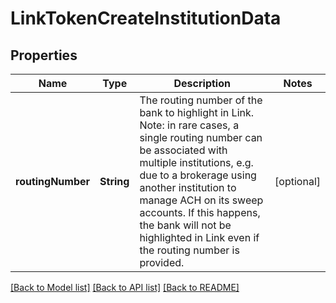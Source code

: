 # LinkTokenCreateInstitutionData

## Properties
Name | Type | Description | Notes
------------ | ------------- | ------------- | -------------
**routingNumber** | **String** | The routing number of the bank to highlight in Link. Note: in rare cases, a single routing number can be associated with multiple institutions, e.g. due to a brokerage using another institution to manage ACH on its sweep accounts. If this happens, the bank will not be highlighted in Link even if the routing number is provided. | [optional] 

[[Back to Model list]](../README.md#documentation-for-models) [[Back to API list]](../README.md#documentation-for-api-endpoints) [[Back to README]](../README.md)


